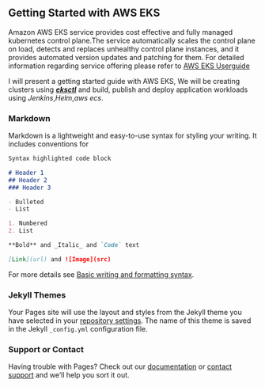 ## Getting Started with AWS EKS

Amazon AWS EKS service provides cost effective and fully managed kubernetes control plane.The service automatically scales the control plane on load, detects and replaces unhealthy control plane instances, and it provides automated version updates and patching for them. For detailed information regarding service offering please refer to [AWS EKS Userguide](https://docs.aws.amazon.com/eks/latest/userguide/what-is-eks.html?nc2=type_a)

I will present a getting started guide with AWS EKS, We will be creating clusters using [**_eksctl_**](https://eksctl.io/) and build, publish and deploy application workloads using _Jenkins_,_Helm_,_aws ecs_. 

### Markdown

Markdown is a lightweight and easy-to-use syntax for styling your writing. It includes conventions for

```markdown
Syntax highlighted code block

# Header 1
## Header 2
### Header 3

- Bulleted
- List

1. Numbered
2. List

**Bold** and _Italic_ and `Code` text

[Link](url) and ![Image](src)
```

For more details see [Basic writing and formatting syntax](https://docs.github.com/en/github/writing-on-github/getting-started-with-writing-and-formatting-on-github/basic-writing-and-formatting-syntax).

### Jekyll Themes

Your Pages site will use the layout and styles from the Jekyll theme you have selected in your [repository settings](https://github.com/ddabberu/getting-started-with-eks/settings/pages). The name of this theme is saved in the Jekyll `_config.yml` configuration file.

### Support or Contact

Having trouble with Pages? Check out our [documentation](https://docs.github.com/categories/github-pages-basics/) or [contact support](https://support.github.com/contact) and we’ll help you sort it out.
